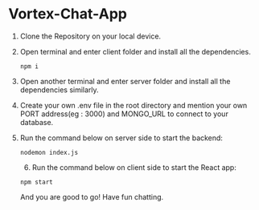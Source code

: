 # Vortex-Chat-App
1. Clone the Repository on your local device.
2. Open terminal and enter client folder and install all the dependencies.
   
   ```
   npm i
   ```
3. Open another terminal and enter server folder and install all the dependencies similarly.
4. Create your own .env file in the root directory and mention your own PORT address(eg : 3000) and MONGO_URL to connect to your database.
5. Run the command below on server side to start the backend:
   
   ```
   nodemon index.js
   ```
   6. Run the command below on client side to start the React app:
   
   ```
   npm start
   ```
   And you are good to go! Have fun chatting.
